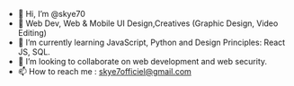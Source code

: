 - 👋 Hi, I’m @skye70
- 👀 Web Dev, Web & Mobile UI Design,Creatives (Graphic Design, Video Editing) 
- 🌱 I’m currently learning JavaScript, Python and Design Principles: React JS, SQL.
- 💞️ I’m looking to collaborate on web development and web security.
- 📫 How to reach me : skye7officiel@gmail.com

<!---
skye70/skye70 is a ✨ special ✨ repository because its `README.md` (this file) appears on your GitHub profile.
You can click the Preview link to take a look at your changes.
--->
